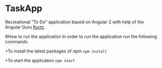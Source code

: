 # TaskApp
Recreational "To Do" application based on Angular 2 with help of the Angular Guru [Kurtz](https://github.com/Kurtz1993).

#How to run the application 
In order to run the application run the following commands.

+To install the latest packages of npm
`npm install`

+To start the application
`npm start`
